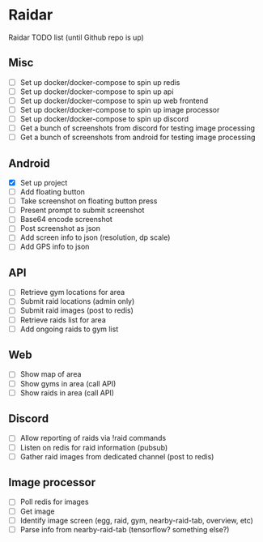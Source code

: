 # Raidar
Raidar TODO list (until Github repo is up)

## Misc
  - [ ] Set up docker/docker-compose to spin up redis
  - [ ] Set up docker/docker-compose to spin up api
  - [ ] Set up docker/docker-compose to spin up web frontend
  - [ ] Set up docker/docker-compose to spin up image processor
  - [ ] Set up docker/docker-compose to spin up discord
  - [ ] Get a bunch of screenshots from discord for testing image processing
  - [ ] Get a bunch of screenshots from android for testing image processing

## Android
  - [X] Set up project
  - [ ] Add floating button
  - [ ] Take screenshot on floating button press
  - [ ] Present prompt to submit screenshot
  - [ ] Base64 encode screenshot
  - [ ] Post screenshot as json
  - [ ] Add screen info to json (resolution, dp scale)
  - [ ] Add GPS info to json

## API
  - [ ] Retrieve gym locations for area
  - [ ] Submit raid locations (admin only)
  - [ ] Submit raid images (post to redis)
  - [ ] Retrieve raids list for area
  - [ ] Add ongoing raids to gym list

## Web
  - [ ] Show map of area
  - [ ] Show gyms in area (call API)
  - [ ] Show raids in area (call API)

## Discord
  - [ ] Allow reporting of raids via !raid commands
  - [ ] Listen on redis for raid information (pubsub)
  - [ ] Gather raid images from dedicated channel (post to redis)

## Image processor
  - [ ] Poll redis for images
  - [ ] Get image
  - [ ] Identify image screen (egg, raid, gym, nearby-raid-tab, overview, etc)
  - [ ] Parse info from nearby-raid-tab (tensorflow? something else?)
